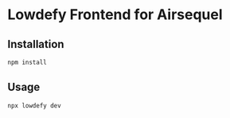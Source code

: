 # Lowdefy Frontend for Airsequel

## Installation

```sh
npm install
```


## Usage

```
npx lowdefy dev
```
